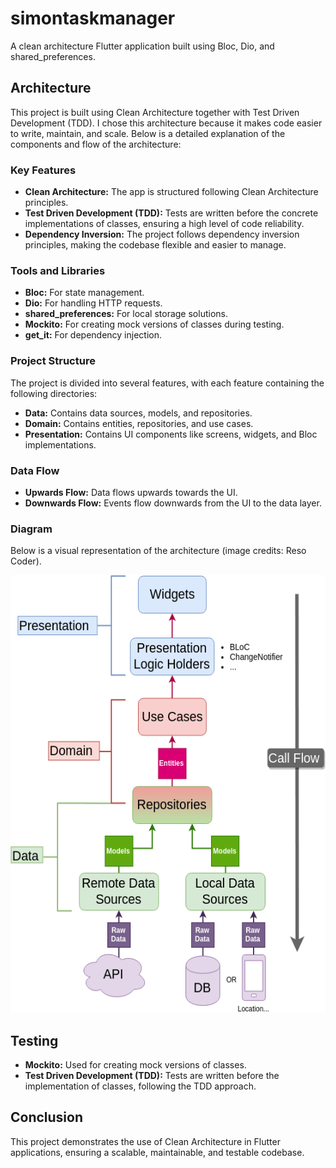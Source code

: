 # simontaskmanager

A clean architecture Flutter application built using Bloc, Dio, and shared_preferences.

## Architecture

This project is built using Clean Architecture together with Test Driven Development (TDD). I chose this architecture because it makes code easier to write, maintain, and scale. Below is a detailed explanation of the components and flow of the architecture:

### Key Features

- **Clean Architecture:** The app is structured following Clean Architecture principles.
- **Test Driven Development (TDD):** Tests are written before the concrete implementations of classes, ensuring a high level of code reliability.
- **Dependency Inversion:** The project follows dependency inversion principles, making the codebase flexible and easier to manage.

### Tools and Libraries

- **Bloc:** For state management.
- **Dio:** For handling HTTP requests.
- **shared_preferences:** For local storage solutions.
- **Mockito:** For creating mock versions of classes during testing.
- **get_it:** For dependency injection.

### Project Structure

The project is divided into several features, with each feature containing the following directories:

- **Data:** Contains data sources, models, and repositories.
- **Domain:** Contains entities, repositories, and use cases.
- **Presentation:** Contains UI components like screens, widgets, and Bloc implementations.

### Data Flow

- **Upwards Flow:** Data flows upwards towards the UI.
- **Downwards Flow:** Events flow downwards from the UI to the data layer.

### Diagram

Below is a visual representation of the architecture (image credits: Reso Coder).

<p align="center">
  <img src="images/Clean-Architecture-Flutter-Diagram.webp" alt="Clean Architecture Diagram" width="700" height="700">
</p>

## Testing

- **Mockito:** Used for creating mock versions of classes.
- **Test Driven Development (TDD):** Tests are written before the implementation of classes, following the TDD approach.

## Conclusion

This project demonstrates the use of Clean Architecture in Flutter applications, ensuring a scalable, maintainable, and testable codebase.
